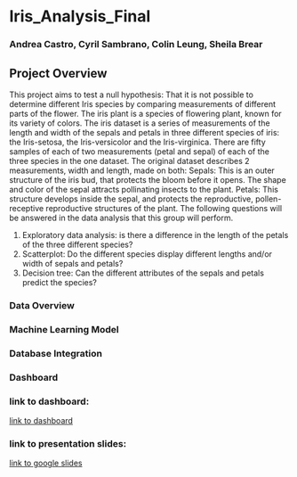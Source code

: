 # Iris_Analysis_Final
### Andrea Castro, Cyril Sambrano, Colin Leung, Sheila Brear

## Project Overview
This project aims to test a null hypothesis: That it is not possible to determine different Iris species by comparing measurements of different parts of the flower. The iris plant is a species of flowering plant, known for its variety of colors. 
The iris dataset is a series of measurements of the length and width of the sepals and petals in three different species of iris: the Iris-setosa, the Iris-versicolor and the Iris-virginica. There are fifty samples of each of two measurements (petal and sepal) of each of the three species in the one dataset.
The original dataset describes 2 measurements, width and length, made on both:
Sepals: This is an outer structure of the iris bud, that protects the bloom before it opens. The shape and color of the sepal attracts pollinating insects to the plant. 
Petals: This structure develops inside the sepal, and protects the reproductive, pollen-receptive reproductive structures of the plant. 
The following questions will be answered in the data analysis that this group will perform.
1.	Exploratory data analysis: is there a difference in the length of the petals of the three different species?
2.	Scatterplot: Do the different species display different lengths and/or width of sepals and petals?
3.	Decision tree: Can the different attributes of the sepals and petals predict the species? 
### Data Overview
### Machine Learning Model
### Database Integration
### Dashboard

### link to dashboard:
[link to dashboard](https://public.tableau.com/app/profile/cyril.sambrano/viz/IrisAnalysis_16594059191210/SepalLengthY)
### link to presentation slides:
[link to google slides](https://docs.google.com/presentation/d/1TLXAITWZCAdblGrwjQDEPZtHc_QX7gqjuL4Oc_xWLVk/edit#slide=id.p)
